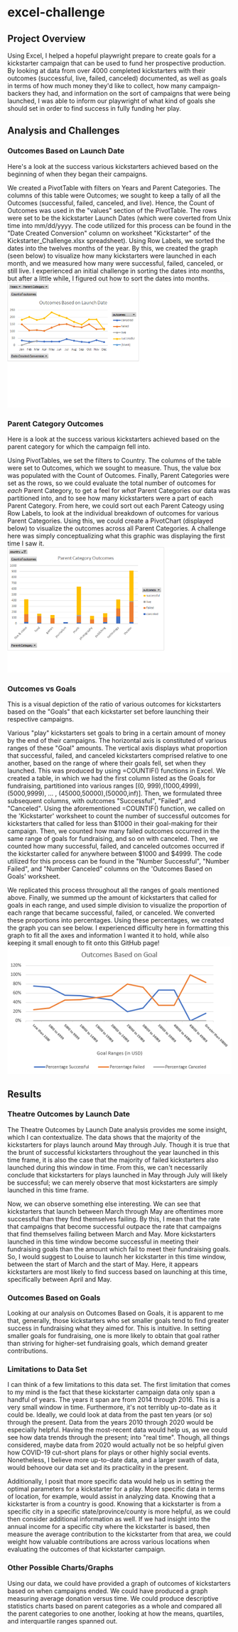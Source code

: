 # excel-challenge
## Project Overview 
Using Excel, I helped a hopeful playwright prepare to create goals for a kickstarter campaign that can be used to fund her prospective production. By looking at data from over 4000 completed kickstarters with their outcomes (successful, live, failed, canceled) documented, as well as goals in terms of how much money they'd like to collect, how many campaign-backers they had, and information on the sort of campaigns that were being launched, I was able to inform our playwright of what kind of goals she should set in order to find success in fully funding her play.
## Analysis and Challenges
### Outcomes Based on Launch Date
Here's a look at the success various kickstarters achieved based on the beginning of when they began their campaigns. 

We created a PivotTable with filters on Years and Parent Categories. The columns of this table were Outcomes; we sought to keep a tally of all the Outcomes (successful, failed, canceled, and live). Hence, the Count of Outcomes was used in the "values" section of the PivotTable. The rows were set to be the kickstarter Launch Dates (which were coverted from Unix time into mm/dd/yyyy. The code utilized for this process can be found in the "Date Created Conversion" column on worksheet "Kickstarter" of the Kickstarter_Challenge.xlsx spreadsheet). Using Row Labels, we sorted the dates into the twelves months of the year. By this, we created the graph (seen below) to visualize how many kickstarters were launched in each month, and we measured how many were successful, failed, canceled, or still live. I experienced an initial challenge in sorting the dates into months, but after a little while, I figured out how to sort the dates into months.
![Plot of Outcome Based on Launch Date](Outcomes_Based_on_Launch_Date.png)
### Parent Category Outcomes
Here is a look at the success various kickstarters achieved based on the parent category for which the campaign fell into. 

Using PivotTables, we set the filters to Country. The columns of the table were set to Outcomes, which we sought to measure. Thus, the value box was populated with the Count of Outcomes. Finally, Parent Categories were set as the rows, so we could evaluate the total number of outcomes for *each* Parent Category, to get a feel for *what* Parent Categories our data was partitioned into, and to see how many kickstarters were a part of each Parent Category. From here, we could sort out each Parent Cateogy using Row Labels, to look at the individual breakdown of outcomes for various Parent Categories. Using this, we could create a PivotChart (displayed below) to visualize the outcomes across all Parent Categories. A challenge here was simply conceptualizing what this graphic was displaying the first time I saw it. 
![Plot of Outcome Based on Parent Category](Parent_Category_Outcomes.png)
### Outcomes vs Goals
This is a visual depiction of the ratio of various outcomes for kickstarters based on the "Goals" that each kickstarter set before launching their respective campaigns.  

Various "play" kickstarters set goals to bring in a certain amount of money by the end of their campaigns. The horizontal axis is constituted of various ranges of these "Goal" amounts. The vertical axis displays what proportion that successful, failed, and canceled kickstarters comprised relative to one another, based on the range of where their goals fell, set when they launched. This was produced by using =COUNTIF() functions in Excel. We created a table, in which we had the first column listed as the Goals for fundraising, partitioned into various ranges [(0, 999),(1000,4999), (5000,9999), ... , (45000,50000),(50000,inf)]. Then, we formulated three subsequent columns, with outcomes "Successful", "Failed", and "Canceled". Using the aforementioned =COUNTIF() function, we called on the 'Kickstarter' worksheet to count the number of successful outcomes for kickstarters that called for less than $1000 in their goal-making for their campaign. Then, we counted how many failed outcomes occurred in the same range of goals for fundraising, and so on with canceled. Then, we counted how many successful, failed, and canceled outcomes occurred if the kickstarter called for anywhere between $1000 and $4999. The code utilized for this process can be found in the "Number Successful", "Number Failed", and "Number Canceled" columns on the 'Outcomes Based on Goals' worksheet.

We replicated this process throughout all the ranges of goals mentioned above. Finally, we summed up the amount of kickstarters that called for goals in each range, and used simple division to visualize the proportion of each range that became successful, failed, or canceled. We converted these proportions into percentages. Using these percentages, we created the graph you can see below. I experienced difficulty here in formatting this graph to fit all the axes and information I wanted it to hold, while also keeping it small enough to fit onto this GitHub page!
![Plot of Ratio of Outcomes vs Goals](Outcomes_vs_Goals.PNG)
## Results
### Theatre Outcomes by Launch Date
The Theatre Outcomes by Launch Date analysis provides me some insight, which I can contextualize. The data shows that the majority of the kickstarters for plays launch around May through July. Though it is true that the brunt of successful kickstarters throughout the year launched in this time frame, it is also the case that the majority of failed kickstarters also launched during this window in time. From this, we can't necessarily conclude that kickstarters for plays launched in May through July will likely be successful; we can merely observe that most kickstarters are simply launched in this time frame. 

Now, we can observe something else interesting. We can see that kickstarters that launch between March through May are oftentimes more successful than they find themselves failing. By this, I mean that the rate that campaigns that become successful outpace the rate that campaigns that find themselves failing between March and May. More kickstarters launched in this time window become successful in meeting their fundraising goals than the amount which fail to meet their fundraising goals. So, I would suggest to Louise to launch her kickstarter in this time window, between the start of March and the start of May. Here, it appears kickstarters are most likely to find success based on launching at this time, specifically between April and May.

### Outcomes Based on Goals
Looking at our analysis on Outcomes Based on Goals, it is apparent to me that, generally, those kickstarters who set smaller goals tend to find greater success in fundraising what they aimed for. This is intuitive. In setting smaller goals for fundraising, one is more likely to  obtain that goal rather than striving for higher-set fundraising goals, which demand greater contributions.

### Limitations to Data Set
I can think of a few limitations to this data set. The first limitation that comes to my mind is the fact that these kickstarter campaign data only span a handful of years. The years it span are from 2014 through 2016. This is a very small window in time. Furthermore, it's not terribly up-to-date as it could be. Ideally, we could look at data from the past ten years (or so) through the present. Data from the years 2010 through 2020 would be especially helpful. Having the most-recent data would help us, as we could see how data trends through the present; into "real time". Though, all things considered, maybe data from 2020 would actually not be so helpful given how COVID-19 cut-short plans for plays or other highly social events. Nonetheless, I believe more up-to-date data, and a larger swath of data, would behoove our data set and its practicality in the present.

Additionally, I posit that more specific data would help us in setting the optimal parameters for a kickstarter for a play. More specific data in terms of location, for example, would assist in analyzing data. Knowing that a kickstarter is from a country is good. Knowing that a kickstarter is from a specific city in a specific state/province/county is more helpful, as we could then consider additional information as well. If we had insight into the annual income for a specific city where the kickstarter is based, then measure the average contribution to the kickstarter from that area, we could weight how valuable contributions are across various locations when evaluating the outcomes of that kickstarter campaign.

### Other Possible Charts/Graphs
Using our data, we could have provided a graph of outcomes of kickstarters based on when campaigns ended. We could have produced a graph measuring average donation versus time. We could produce descriptive statistics charts based on parent categories as a whole and compared all the parent categories to one another, looking at how the means, quartiles, and interquartile ranges spanned out.